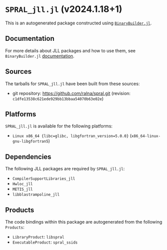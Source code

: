 # `SPRAL_jll.jl` (v2024.1.18+1)

This is an autogenerated package constructed using [`BinaryBuilder.jl`](https://github.com/JuliaPackaging/BinaryBuilder.jl).

## Documentation

For more details about JLL packages and how to use them, see `BinaryBuilder.jl` [documentation](https://docs.binarybuilder.org/stable/jll/).

## Sources

The tarballs for `SPRAL_jll.jl` have been built from these sources:

* git repository: https://github.com/ralna/spral.git (revision: `c1dfe13538c621ede929bb13bbaa54070b63e02e`)

## Platforms

`SPRAL_jll.jl` is available for the following platforms:

* `Linux x86_64 {libc=glibc, libgfortran_version=5.0.0}` (`x86_64-linux-gnu-libgfortran5`)

## Dependencies

The following JLL packages are required by `SPRAL_jll.jl`:

* `CompilerSupportLibraries_jll`
* `Hwloc_jll`
* `METIS_jll`
* `libblastrampoline_jll`

## Products

The code bindings within this package are autogenerated from the following `Products`:

* `LibraryProduct`: `libspral`
* `ExecutableProduct`: `spral_ssids`
